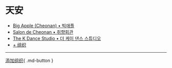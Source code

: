 # 天安

- [Big Apple (Cheonan) • 빅애플](big-apple-cheonan.md)
- [Salon de Cheonan • 취향회관](salon-de-cheonan.md)
- [The K Dance Studio • 더 케이 댄스 스튜디오](the-k-dance-studio.md)
- [+ 组织](https://github.com/swingdance/orgs/issues/new?assignees=&labels=add+org&projects=&template=02-add_entity.yml&title=Add%20Org%3A%20ko_KR%20%E2%80%A2%20%3CName%3E&region=ko_KR&province=Cheonan&city=Cheonan)

---

[添加组织](https://github.com/swingdance/orgs/issues/new?assignees=&labels=add+org&projects=&template=02-add_entity.yml&title=Add%20Org%3A%20ko_KR%20%E2%80%A2%20%3CName%3E&region=ko_KR&province=Cheonan&city=){ .md-button }
